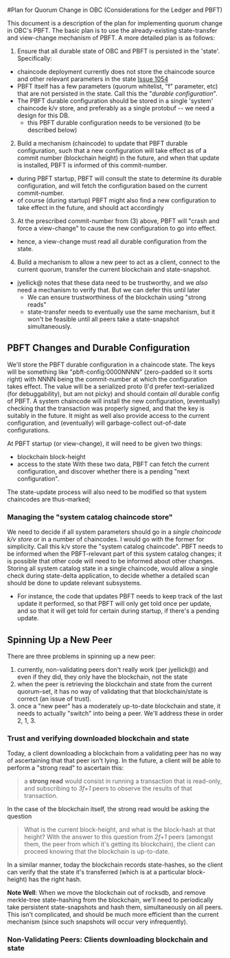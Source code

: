 
#Plan for Quorum Change in OBC (Considerations for the Ledger and PBFT)

This document is a description of the plan for implementing quorum
change in OBC's PBFT.  The basic plan is to use the already-existing
state-transfer and view-change mechanism of PBFT.  A more detailed
plan is as follows:

1. Ensure that all durable state of OBC and PBFT is persisted in the
'state'.  Specifically: 
  * chaincode deployment currently does not store the chaincode source
    and other relevant parameters in the state
    [Issue 1054](https://github.com/hyperledger/fabric/issues/1054) 
  * PBFT itself has a few parameters (quorum whitelist, "f" parameter,
    etc) that are not persisted in the state.  Call this the "_durable
    configuration_". 
  * The PBFT durable configuration should be stored in a single
    'system' chaincode k/v store, and preferably as a single protobuf
    -- we need a design for this DB. 
    * this PBFT durable configuration needs to be versioned (to be
      described below)

2. Build a mechanism (chaincode) to update that PBFT durable
configuration, such that a new configuration will take effect as of a
commit number (blockchain height) in the future, and when that update
is installed, PBFT is informed of this commit-number. 
  * during PBFT startup, PBFT will consult the state to determine its
    durable configuration, and will fetch the configuration based on
    the current commit-number. 
  * of course (during startup) PBFT might also find a new
    configuration to take effect in the future, and should act
    accordingly 

3. At the prescribed commit-number from (3) above, PBFT will "crash
and force a view-change" to cause the new configuration to go into
effect. 
  * hence, a view-change must read all durable configuration from the
    state.

4. Build a mechanism to allow a new peer to act as a client, connect
to the current quorum, transfer the current blockchain and
state-snapshot. 
  * jyellick@ notes that these data need to be trustworthy, and we
    _also_ need a mechanism to verify that.  But we can defer this
    until later 
    * We can ensure trustworthiness of the blockchain using "strong
      reads" 
    * state-transfer needs to eventually use the same mechanism, but
      it won't be feasible until all peers take a state-snapshot
      simultaneously. 

## PBFT Changes and Durable Configuration

We'll store the PBFT durable configuration in a chaincode state.  The
keys will be something like "pbft-config:0000NNNN" (zero-padded so it
sorts right) with NNNN being the commit-number at which the
configuration takes effect.  The value will be a serialized proto (I'd
prefer text-serialized (for debuggability), but am not picky) and
should contain _all_ durable config of PBFT.  A system chaincode will
install the new configuration, (eventually) checking that the
transaction was properly signed, and that the key is suitably in the
future.  It might as well also provide access to the current
configuration, and (eventually) will garbage-collect out-of-date
configurations.

At PBFT startup (or view-change), it will need to be given two things: 
* blockchain block-height 
* access to the state 
With these two data, PBFT can fetch the current configuration, and
discover whether there is a pending "next configuration".

The state-update process will also need to be modified so that system
chaincodes are thus-marked; 

### Managing the "system catalog chaincode store"

We need to decide if all system parameters should go in a _single
chaincode k/v store_ or in a number of chaincodes.  I would go with
the former for simplicity.  Call this k/v store the "system catalog
chaincode".  PBFT needs to be informed when the PBFT-relevant part of
this system catalog changes; it is possible that other code will need
to be informed about other changes.  Storing all system catalog state
in a single chaincode, would allow a single check during state-delta
application, to decide whether a detailed scan should be done to
update relevant subsystems. 
* For instance, the code that updates PBFT needs to keep track of the 
last update it performed, so that PBFT will only get told once per update,
and so that it will get told for certain during startup, if there's a pending
update.

## Spinning Up a New Peer

There are three problems in spinning up a new peer:
1. currently, non-validating peers don't really work (per jyellick@)
and even if they did, they only have the blockchain, not the state 
2. when the peer is retrieving the blockchain and state from the
current quorum-set, it has no way of validating that that
blockchain/state is correct (an issue of trust). 
3. once a "new peer" has a moderately up-to-date blockchain and state,
it needs to actually "switch" into being a peer.  We'll address these
in order 2, 1, 3. 

### Trust and verifying downloaded blockchain and state

Today, a client downloading a blockchain from a validating peer has no
way of ascertaining that that peer isn't lying.  In the future, a
client will be able to perform a "strong read" to ascertain this: 
>a **strong read** would consist in running a transaction that is
 read-only, and subscribing to _3f+1_ peers to observe the results of
 that transaction.

In the case of the blockchain itself, the strong read would be asking
the question 
>What is the current block-height, and what is the block-hash at that height? 
With the answer to this question from _2f+1_ peers (amongst them, the
peer from which it's getting its blockchain), the client can proceed
knowing that the blockchain is up-to-date.

In a similar manner, today the blockchain records state-hashes, so the
client can verify that the state it's transferred (which is at a
particular block-height) has the right hash.

**Note Well**: When we move the blockchain out of rocksdb, and remove
  merkle-tree state-hashing from the blockchain, we'll need to
  periodically take persistent state-snapshots and hash them,
  simultaneously on all peers.  This isn't complicated, and should be
  much more efficient than the current mechanism (since such snapshots
  will occur very infrequently).

### Non-Validating Peers: Clients downloading blockchain and state

